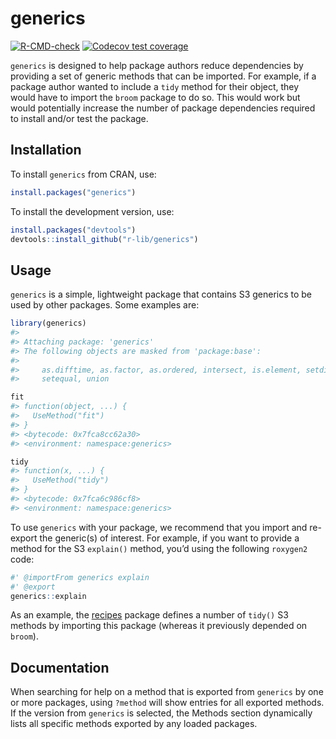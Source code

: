 
# generics

<!-- badges: start -->

[![R-CMD-check](https://github.com/r-lib/generics/workflows/R-CMD-check/badge.svg)](https://github.com/r-lib/generics/actions)
[![Codecov test
coverage](https://codecov.io/gh/r-lib/generics/branch/master/graph/badge.svg)](https://codecov.io/gh/r-lib/generics?branch=master)
<!-- badges: end -->

`generics` is designed to help package authors reduce dependencies by
providing a set of generic methods that can be imported. For example, if
a package author wanted to include a `tidy` method for their object,
they would have to import the `broom` package to do so. This would work
but would potentially increase the number of package dependencies
required to install and/or test the package.

## Installation

To install `generics` from CRAN, use:

``` r
install.packages("generics")
```

To install the development version, use:

``` r
install.packages("devtools")
devtools::install_github("r-lib/generics")
```

## Usage

`generics` is a simple, lightweight package that contains S3 generics to
be used by other packages. Some examples are:

``` r
library(generics)
#> 
#> Attaching package: 'generics'
#> The following objects are masked from 'package:base':
#> 
#>     as.difftime, as.factor, as.ordered, intersect, is.element, setdiff,
#>     setequal, union

fit
#> function(object, ...) {
#>   UseMethod("fit")
#> }
#> <bytecode: 0x7fca8cc62a30>
#> <environment: namespace:generics>

tidy
#> function(x, ...) {
#>   UseMethod("tidy")
#> }
#> <bytecode: 0x7fca6c986cf8>
#> <environment: namespace:generics>
```

To use `generics` with your package, we recommend that you import and
re-export the generic(s) of interest. For example, if you want to
provide a method for the S3 `explain()` method, you’d using the
following `roxygen2` code:

``` r
#' @importFrom generics explain
#' @export
generics::explain
```

As an example, the [recipes](https://github.com/tidymodels/recipes)
package defines a number of `tidy()` S3 methods by importing this
package (whereas it previously depended on `broom`).

## Documentation

When searching for help on a method that is exported from `generics` by
one or more packages, using `?method` will show entries for all exported
methods. If the version from `generics` is selected, the Methods section
dynamically lists all specific methods exported by any loaded packages.
